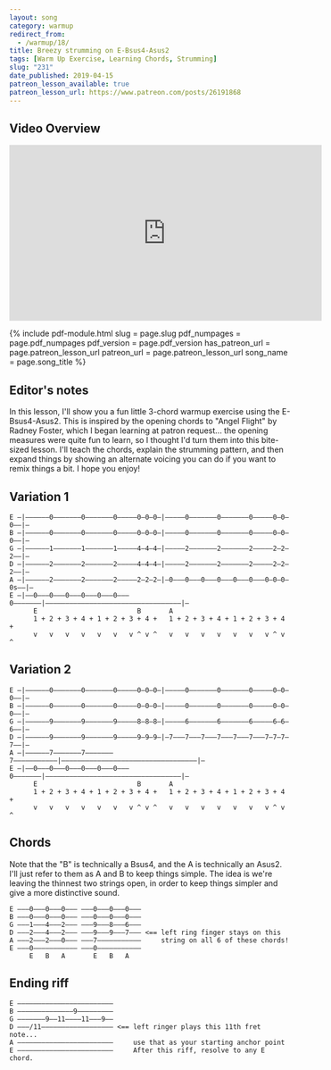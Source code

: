 ```yaml
---
layout: song
category: warmup
redirect_from:
  - /warmup/18/
title: Breezy strumming on E-Bsus4-Asus2
tags: [Warm Up Exercise, Learning Chords, Strumming]
slug: "231"
date_published: 2019-04-15
patreon_lesson_available: true
patreon_lesson_url: https://www.patreon.com/posts/26191868
---
```


## Video Overview

<iframe width="560" height="315" src="https://www.youtube.com/embed/KaQ_Z83Ospk?showinfo=0" frameborder="0" allowfullscreen></iframe>

<!-- Coming soon... -->

{% include pdf-module.html
     slug = page.slug
     pdf_numpages = page.pdf_numpages
     pdf_version = page.pdf_version
     has_patreon_url = page.patreon_lesson_url
     patreon_url = page.patreon_lesson_url
     song_name = page.song_title %}

<!-- Coming later this morning! -->

## Editor's notes

In this lesson, I'll show you a fun little 3-chord warmup exercise using the E-Bsus4-Asus2. This is inspired by the opening chords to "Angel Flight" by Radney Foster, which I began learning at patron request... the opening measures were quite fun to learn, so I thought I'd turn them into this bite-sized lesson. I'll teach the chords, explain the strumming pattern, and then expand things by showing an alternate voicing you can do if you want to remix things a bit. I hope you enjoy!

## Variation 1

    E –|––––––0–––––––0–––––––0–––––0–0–0–|–––––0–––––––0–––––––0–––––0–0–0––|–
    B –|––––––0–––––––0–––––––0–––––0–0–0–|–––––0–––––––0–––––––0–––––0–0–0––|–
    G –|––––––1–––––––1–––––––1–––––4–4–4–|–––––2–––––––2–––––––2–––––2–2–2––|–
    D –|––––––2–––––––2–––––––2–––––4–4–4–|–––––2–––––––2–––––––2–––––2–2–2––|–
    A –|––––––2–––––––2–––––––2–––––2–2–2–|–0–––0–––0–––0–––0–––0–––0–0–0–0s––|–
    E –|––0–––0–––0–––0–––0–––0–––0–––––––|––––––––––––––––––––––––––––––––––|–
          E                         B       A
          1 + 2 + 3 + 4 + 1 + 2 + 3 + 4 +   1 + 2 + 3 + 4 + 1 + 2 + 3 + 4 +
          v   v   v   v   v   v   v ^ v ^   v   v   v   v   v   v   v ^ v ^

## Variation 2

    E –|––––––0–––––––0–––––––0–––––0–0–0–|–––––0–––––––0–––––––0–––––0–0–0––|–
    B –|––––––0–––––––0–––––––0–––––0–0–0–|–––––0–––––––0–––––––0–––––0–0–0––|–
    G –|––––––9–––––––9–––––––9–––––8–8–8–|–––––6–––––––6–––––––6–––––6–6–6––|–
    D –|––––––9–––––––9–––––––9–––––9–9–9–|–7–––7–––7–––7–––7–––7–––7–7–7–7––|–
    A –|––––––7–––––––7–––––––7–––––––––––|––––––––––––––––––––––––––––––––––|–
    E –|––0–––0–––0–––0–––0–––0–––0–––––––|––––––––––––––––––––––––––––––––––|–
          E                         B       A
          1 + 2 + 3 + 4 + 1 + 2 + 3 + 4 +   1 + 2 + 3 + 4 + 1 + 2 + 3 + 4 +
          v   v   v   v   v   v   v ^ v ^   v   v   v   v   v   v   v ^ v ^

## Chords

Note that the "B" is technically a Bsus4, and the A is technically an Asus2. I'll just refer to them as A and B to keep things simple. The idea is we're leaving the thinnest two strings open, in order to keep things simpler and give a more distinctive sound.

    E –––0–––0–––0––– –––0–––0–––0–––
    B –––0–––0–––0––– –––0–––0–––0–––
    G –––1–––4–––2––– –––9–––8–––6–––
    D –––2–––4–––2––– –––9–––9–––7––– <== left ring finger stays on this
    A –––2–––2–––0––– –––7–––––––––––     string on all 6 of these chords!
    E –––0––––––––––– –––0–––––––––––
         E   B   A       E   B   A

## Ending riff

    E ––––––––––––––––––––––––
    B ––––––––––––––9–––––––––
    G –––––––9––11––––11–––9––
    D –––/11–––––––––––––––––– <== left ringer plays this 11th fret note...
    A ––––––––––––––––––––––––     use that as your starting anchor point
    E ––––––––––––––––––––––––     After this riff, resolve to any E chord.
